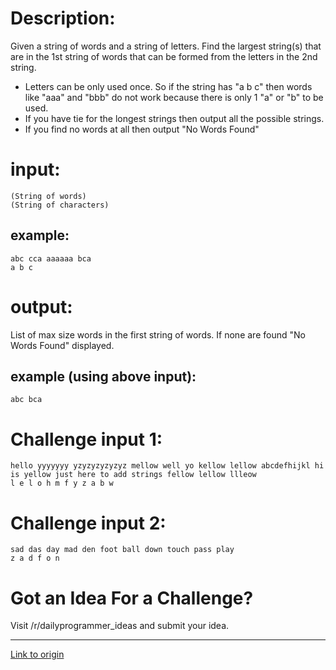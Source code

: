 # Description:

Given a string of words and a string of letters. Find the largest string(s) that are in the 1st string of words that can be formed from the letters in the 2nd string.

* Letters can be only used once. So if the string has "a b c" then words like "aaa" and "bbb" do not work because there is only 1 "a" or "b" to be used.
* If you have tie for the longest strings then output all the possible strings.
* If you find no words at all then output "No Words Found"

# input:

    (String of words)
    (String of characters)

## example:

    abc cca aaaaaa bca
    a b c

# output:

List of max size words in the first string of words. If none are found "No Words Found" displayed.

## example (using above input):

    abc bca

# Challenge input 1:

    hello yyyyyyy yzyzyzyzyzyz mellow well yo kellow lellow abcdefhijkl hi is yellow just here to add strings fellow lellow llleow 
    l e l o h m f y z a b w

# Challenge input 2:

    sad das day mad den foot ball down touch pass play
    z a d f o n

# Got an Idea For a Challenge?

Visit /r/dailyprogrammer_ideas and submit your idea.

---

[Link to origin](https://www.reddit.com/r/dailyprogrammer/2dgd5v)